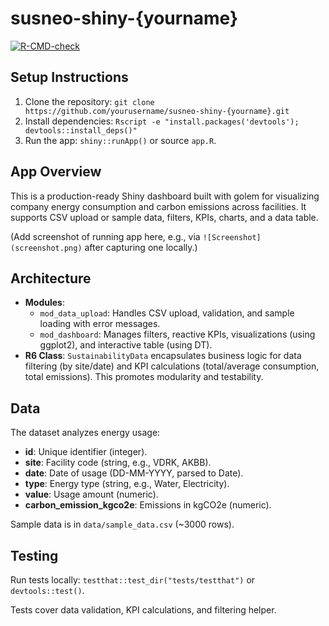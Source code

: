 # susneo-shiny-{yourname}

[![R-CMD-check](https://github.com/yourusername/susneo-shiny-{yourname}/workflows/R-CMD-check/badge.svg)](https://github.com/yourusername/susneo-shiny-{yourname}/actions)

## Setup Instructions
1. Clone the repository: `git clone https://github.com/yourusername/susneo-shiny-{yourname}.git`
2. Install dependencies: `Rscript -e "install.packages('devtools'); devtools::install_deps()"`
3. Run the app: `shiny::runApp()` or source `app.R`.

## App Overview
This is a production-ready Shiny dashboard built with golem for visualizing company energy consumption and carbon emissions across facilities. It supports CSV upload or sample data, filters, KPIs, charts, and a data table.

(Add screenshot of running app here, e.g., via `![Screenshot](screenshot.png)` after capturing one locally.)

## Architecture
- **Modules**: 
  - `mod_data_upload`: Handles CSV upload, validation, and sample loading with error messages.
  - `mod_dashboard`: Manages filters, reactive KPIs, visualizations (using ggplot2), and interactive table (using DT).
- **R6 Class**: `SustainabilityData` encapsulates business logic for data filtering (by site/date) and KPI calculations (total/average consumption, total emissions). This promotes modularity and testability.

## Data
The dataset analyzes energy usage:
- **id**: Unique identifier (integer).
- **site**: Facility code (string, e.g., VDRK, AKBB).
- **date**: Date of usage (DD-MM-YYYY, parsed to Date).
- **type**: Energy type (string, e.g., Water, Electricity).
- **value**: Usage amount (numeric).
- **carbon_emission_kgco2e**: Emissions in kgCO2e (numeric).

Sample data is in `data/sample_data.csv` (~3000 rows).

## Testing
Run tests locally: `testthat::test_dir("tests/testthat")` or `devtools::test()`.

Tests cover data validation, KPI calculations, and filtering helper.
